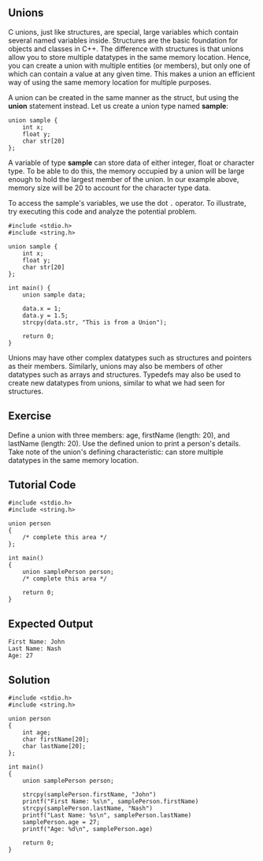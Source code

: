 Unions
--------

C unions, just like structures, are special, large variables which contain several named variables inside. Structures are the basic foundation for objects and classes in C++. The difference with structures is that unions allow you to store multiple datatypes in the same memory location. Hence, you can create a union with multiple entities (or members), but only one of which can contain a value at any given time. This makes a union an efficient way of using the same memory location for multiple purposes.

A union can be created in the same manner as the struct, but using the **union** statement instead. Let us create a union type named **sample**:

    union sample {
        int x;
        float y;
        char str[20]
    };

A variable of type **sample** can store data of either integer, float or character type. To be able to do this, the memory occupied by a union will be large enough to hold the largest member of the union. In our example above, memory size will be 20 to account for the character type data. 

To access the sample's variables, we use the dot `.` operator. To illustrate, try executing this code and analyze the potential problem.

    #include <stdio.h>
    #include <string.h>
    
    union sample {
        int x;
        float y;
        char str[20]
    };
    
    int main() {
        union sample data;
        
        data.x = 1;
        data.y = 1.5;
        strcpy(data.str, "This is from a Union");
        
        return 0;
    }

Unions may have other complex datatypes such as structures and pointers as their members. Similarly, unions may also be members of other datatypes such as arrays and structures. Typedefs may also be used to create new datatypes from unions, similar to what we had seen for structures.

Exercise
--------

Define a union with three members: age, firstName (length: 20), and lastName (length: 20). Use the defined union to print a person's details. Take note of the union's defining characteristic: can store multiple datatypes in the same memory location.

Tutorial Code
-------------

    #include <stdio.h>
    #include <string.h>
    
    union person
    {
        /* complete this area */
    };
    
    int main()
    {
        union samplePerson person;
        /* complete this area */
        
        return 0;
    }

Expected Output
---------------

    First Name: John
    Last Name: Nash
    Age: 27

Solution
--------

    #include <stdio.h>
    #include <string.h>
    
    union person
    {
        int age;
        char firstName[20];
        char lastName[20];
    };
    
    int main()
    {
        union samplePerson person;
        
        strcpy(samplePerson.firstName, "John")
        printf("First Name: %s\n", samplePerson.firstName)
        strcpy(samplePerson.lastName, "Nash")
        printf("Last Name: %s\n", samplePerson.lastName)
        samplePerson.age = 27;
        printf("Age: %d\n", samplePerson.age)
        
        return 0;
    }
